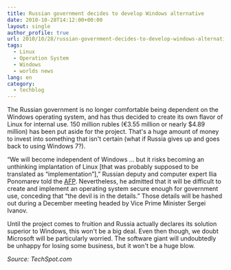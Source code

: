 ```yaml
---
title: Russian government decides to develop Windows alternative
date: 2010-10-28T14:12:00+00:00
layout: single
author_profile: true
url: 2010/10/28/russian-government-decides-to-develop-windows-alternative/
tags:
  - Linux
  - Operation System
  - Windows
  - worlds news
lang: en
category: 
  - techblog
---
```

The Russian government is no longer comfortable being dependent on the Windows operating system, and has thus decided to create its own flavor of Linux for internal use. 150 million rubles (€3.55 million or nearly $4.89 million) has been put aside for the project. That's a huge amount of money to invest into something that isn't certain (what if Russia gives up and goes back to using Windows 7?). 

“We will become independent of Windows … but it risks becoming an unthinking implantation of Linux [that was probably supposed to be translated as “implementation”],” Russian deputy and computer expert Ilia Ponomarev told the [AFP](http://news.yahoo.com/s/afp/20101027/tc_afp/russiagovernmentinternet). Nevertheless, he admitted that it will be difficult to create and implement an operating system secure enough for government use, conceding that “the devil is in the details.” Those details will be hashed out during a December meeting headed by Vice Prime Minister Sergei Ivanov.

Until the project comes to fruition and Russia actually declares its solution superior to Windows, this won't be a big deal. Even then though, we doubt Microsoft will be particularly worried. The software giant will undoubtedly be unhappy for losing some business, but it won't be a huge blow.

_Source: TechSpot.com_